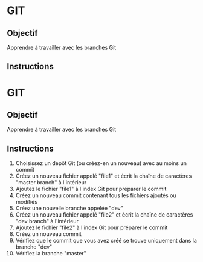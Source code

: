# GIT

## Objectif
Apprendre à travailler avec les branches Git

## Instructions
# GIT

## Objectif
Apprendre à travailler avec les branches Git

## Instructions

1. Choisissez un dépôt Git (ou créez-en un nouveau) avec au moins un commit
2. Créez un nouveau fichier appelé "file1" et écrit la chaîne de caractères "master branch" à l'intérieur
3. Ajoutez le fichier "file1" à l'index Git pour préparer le commit
4. Créez un nouveau commit contenant tous les fichiers ajoutés ou modifiés 
5. Créez une nouvelle branche appelée "dev"
6. Créez un nouveau fichier appelé "file2" et écrit la chaîne de caractères "dev branch" à l'intérieur
7. Ajoutez le fichier "file2" à l'index Git pour préparer le commit
8. Créez un nouveau commit
9. Vérifiez que le commit que vous avez créé se trouve uniquement dans la branche "dev"
10. Vérifiez la branche "master"








